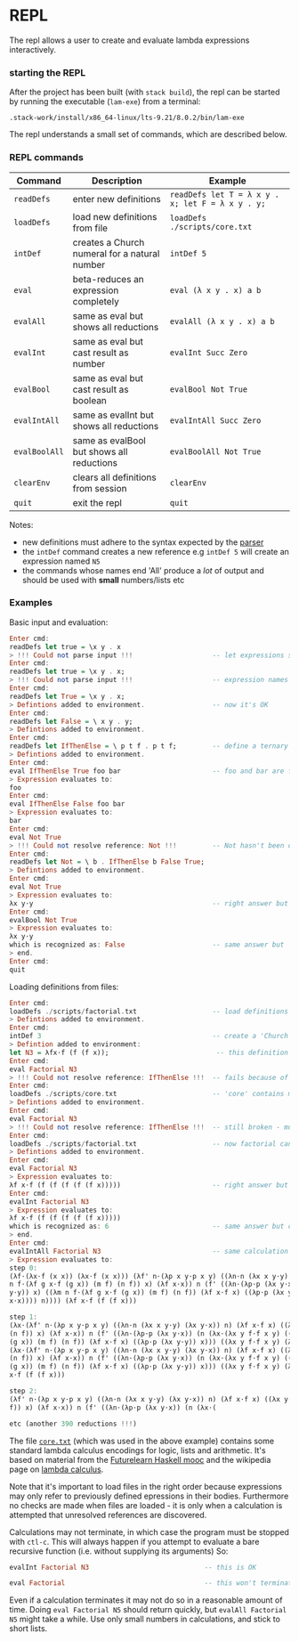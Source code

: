 # REPL
The repl allows a user to create and evaluate lambda expressions interactively.

### starting the REPL

After the project has been built (with `stack build`), the repl can be started by running the executable (`lam-exe`) from a terminal:
````text
.stack-work/install/x86_64-linux/lts-9.21/8.0.2/bin/lam-exe
````
The repl understands a small set of commands, which are described below.

### REPL commands

| Command | Description | Example |
| -------- | -------- | -------- |
| `readDefs` | enter new definitions| `readDefs let T = λ x y . x; let F = λ x y . y;`  |
| `loadDefs` | load new definitions from file | `loadDefs ./scripts/core.txt` |
| `intDef`   | creates a Church numeral for a natural number | `intDef 5` |
| `eval`     | beta-reduces an expression completely | `eval (λ x y . x) a b` |
| `evalAll`  | same as eval but shows all reductions | `evalAll (λ x y . x) a b` |
| `evalInt`  | same as eval but cast result as number | `evalInt Succ Zero` |
| `evalBool`  | same as eval but cast result as boolean | `evalBool Not True` |
| `evalIntAll` | same as evalInt but shows all reductions | `evalIntAll Succ Zero` |
| `evalBoolAll` | same as evalBool but shows all reductions | `evalBoolAll Not True` |
| `clearEnv` | clears all definitions from session | `clearEnv` |
| `quit`   | exit the repl | `quit` |


Notes:

* new definitions must adhere to the syntax expected by the [parser](./Syntax.md)
* the `intDef` command creates a new reference e.g `intDef 5` will create an expression named `N5`
* the commands whose names end 'All' produce a *lot* of output and should be used with **small** numbers/lists etc

### Examples

Basic input and evaluation:

````haskell
Enter cmd:
readDefs let true = \x y . x                         
> !!! Could not parse input !!!                    -- let expressions should end with a semi-colon
Enter cmd:
readDefs let true = \x y . x;
> !!! Could not parse input !!!                    -- expression names should begin with capital letters
Enter cmd:
readDefs let True = \x y . x;
> Defintions added to environment.                 -- now it's OK
Enter cmd:
readDefs let False = \ x y . y;
> Defintions added to environment.
Enter cmd:
readDefs let IfThenElse = \ p t f . p t f;         -- define a ternary boolean operator
> Defintions added to environment.
Enter cmd:
eval IfThenElse True foo bar                       -- foo and bar are free lambda terms
> Expression evaluates to:
foo
Enter cmd:
eval IfThenElse False foo bar
> Expression evaluates to:
bar
Enter cmd:
eval Not True
> !!! Could not resolve reference: Not !!!         -- Not hasn't been defined yet
Enter cmd:
readDefs let Not = \ b . IfThenElse b False True;
> Defintions added to environment.
Enter cmd:
eval Not True
> Expression evaluates to:
λx y⋅y                                             -- right answer but not easy to interpret
Enter cmd:
evalBool Not True
> Expression evaluates to:
λx y⋅y
which is recognized as: False                      -- same answer but 'cast' to boolean
> end.
Enter cmd:
quit
````

Loading definitions from files:

````haskell
Enter cmd:
loadDefs ./scripts/factorial.txt                   -- load definitions from file
> Defintions added to environment.
Enter cmd:
intDef 3                                           -- create a 'Church numeral' for the natural number 3
> Defintion added to environment: 
let N3 = λfx⋅f (f (f x));                           -- this definition is automatically created
Enter cmd:
eval Factorial N3
> !!! Could not resolve reference: IfThenElse !!!  -- fails because of missing definition
Enter cmd:
loadDefs ./scripts/core.txt                        -- 'core' contains missing definitions
> Defintions added to environment.
Enter cmd:
eval Factorial N3
> !!! Could not resolve reference: IfThenElse !!!  -- still broken - must load 'factorial' after 'core'
Enter cmd:
loadDefs ./scripts/factorial.txt                   -- now factorial can see 'core' definitions
> Defintions added to environment.
Enter cmd:
eval Factorial N3
> Expression evaluates to:
λf x⋅f (f (f (f (f (f x)))))                       -- right answer but hard to interpret
Enter cmd:
evalInt Factorial N3
> Expression evaluates to:
λf x⋅f (f (f (f (f (f x)))))
which is recognized as: 6                          -- same answer but cast to integer
> end.
Enter cmd:
evalIntAll Factorial N3                            -- same calculation but showing reductions
> Expression evaluates to:
step 0:
(λf⋅(λx⋅f (x x)) (λx⋅f (x x))) (λf' n⋅(λp x y⋅p x y) ((λn⋅n (λx x y⋅y) (λx y⋅x)) n) (λf x⋅f x) ((λx y⋅y ((λm
n f⋅(λf g x⋅f (g x)) (m f) (n f)) x) (λf x⋅x)) n (f' ((λn⋅(λp⋅p (λx y⋅x)) (n (λx⋅(λx y f⋅f x y) ((λp⋅p (λx
y⋅y)) x) ((λm n f⋅(λf g x⋅f (g x)) (m f) (n f)) (λf x⋅f x) ((λp⋅p (λx y⋅y)) x))) ((λx y f⋅f x y) (λf x⋅x) (λf
x⋅x)))) n)))) (λf x⋅f (f (f x)))

step 1:
(λx⋅(λf' n⋅(λp x y⋅p x y) ((λn⋅n (λx x y⋅y) (λx y⋅x)) n) (λf x⋅f x) ((λx y⋅y ((λm n f⋅(λf g x⋅f (g x)) (m f)
(n f)) x) (λf x⋅x)) n (f' ((λn⋅(λp⋅p (λx y⋅x)) (n (λx⋅(λx y f⋅f x y) ((λp⋅p (λx y⋅y)) x) ((λm n f⋅(λf g x⋅f
(g x)) (m f) (n f)) (λf x⋅f x) ((λp⋅p (λx y⋅y)) x))) ((λx y f⋅f x y) (λf x⋅x) (λf x⋅x)))) n)))) (x x))
(λx⋅(λf' n⋅(λp x y⋅p x y) ((λn⋅n (λx x y⋅y) (λx y⋅x)) n) (λf x⋅f x) ((λx y⋅y ((λm n f⋅(λf g x⋅f (g x)) (m f)
(n f)) x) (λf x⋅x)) n (f' ((λn⋅(λp⋅p (λx y⋅x)) (n (λx⋅(λx y f⋅f x y) ((λp⋅p (λx y⋅y)) x) ((λm n f⋅(λf g x⋅f
(g x)) (m f) (n f)) (λf x⋅f x) ((λp⋅p (λx y⋅y)) x))) ((λx y f⋅f x y) (λf x⋅x) (λf x⋅x)))) n)))) (x x)) (λf
x⋅f (f (f x)))

step 2:
(λf' n⋅(λp x y⋅p x y) ((λn⋅n (λx x y⋅y) (λx y⋅x)) n) (λf x⋅f x) ((λx y⋅y ((λm n f⋅(λf g x⋅f (g x)) (m f) (n
f)) x) (λf x⋅x)) n (f' ((λn⋅(λp⋅p (λx y⋅x)) (n (λx⋅(

etc (another 390 reductions !!!)
````

The file [`core.txt`](../scripts/core.txt) (which was used in the above example) contains some standard lambda calculus encodings for logic, lists and arithmetic. It's based on material from the [Futurelearn Haskell mooc](https://www.futurelearn.com/courses/functional-programming-haskell) and the wikipedia page on [lambda calculus](https://en.wikipedia.org/wiki/Lambda_calculus).

Note that it's important to load files in the right order because expressions may only refer to previously defined epressions in their bodies. Furthermore no checks are made when files are loaded - it is only when a calculation is attempted that unresolved references are discovered.

Calculations may not terminate, in which case the program must be stopped with `ctl-c`. This will always happen if you attempt to evaluate a bare recursive function (i.e. without supplying its arguments) So:
````haskell
evalInt Factorial N3                             -- this is OK

eval Factorial                                   -- this won't terminate
````
Even if a calculation terminates it may not do so in a reasonable amount of time. Doing `eval Factorial N5` should return quickly, but `evalAll Factorial N5` might take a while. Use only small numbers in calculations, and stick to short lists.
